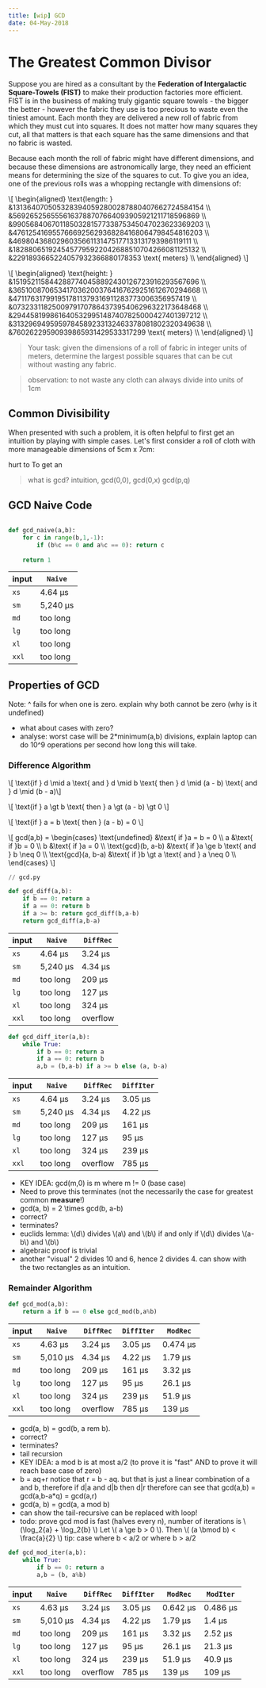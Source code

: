 ```yaml
---
title: [wip] GCD
date: 04-May-2018
---
```


# The Greatest Common Divisor


 Suppose you are hired as a consultant by the **Federation of Intergalactic Square-Towels (FIST)** to make their production factories more efficient. FIST is in the business of making truly gigantic square towels - the bigger the better - however the fabric they use is too precious to waste even the tiniest amount. Each month they are delivered a new roll of fabric from which they must cut into squares. It does not matter how many squares they cut, all that matters is that each square has the same dimensions and that no fabric is wasted.
 
 Because each month the roll of fabric might have different dimensions, and because these dimensions are astronomically large, they need an efficient means for determining the size of the squares to cut. To give you an idea, one of the previous rolls was a whopping rectangle with dimensions of:
 
 \\[ \begin{aligned}
 \text{length: } &1313640705053283940592800287880407662724584154 \\\\
 &5692652565556163788707664093905921211718596869 \\\\
 &9905684067011850328157733875345047023623369203 \\\\
 &4761254169557666925629368284168064798454816203 \\\\
 &4698043680296035661131475177133131793986119111 \\\\
 &1828806519245457795922042688510704266081125132 \\\\
 &2291893665224057932366880178353 \text{ meters} \\\\ 
 \end{aligned} \\]
 
 \\[ \begin{aligned}
 \text{height: } &1519521158442887740458892430126723916293567696 \\\\
 &3651008706534170362003764167629251612670294668 \\\\
 &4711763179919517811379316911283773006356957419 \\\\
 &0732331182500979170786437395406296322173648468 \\\\
 &2944581998616405329951487407825000427401397212 \\\\
 &3132969495959784589233132463378081802320349638 \\\\
 &76026229590939865931429533317299 \text{ meters} \\\\ 
 \end{aligned} \\]
 
 > Your task: given the dimensions of a roll of fabric in integer units of meters, determine the largest possible squares that can be cut without wasting any fabric.
 


> observation: to not waste any cloth can always divide into units of 1cm


## Common Divisibility
When presented with such a problem, it is often helpful to first get an intuition by playing with simple cases. Let's first consider a roll of cloth with more manageable dimensions of 5cm x 7cm:



 
 hurt to To get an 
> what is gcd? intuition, gcd(0,0), gcd(0,x) gcd(p,q)


## GCD Naive Code

```python

def gcd_naive(a,b):
    for c in range(b,1,-1):
        if (b%c == 0 and a%c == 0): return c
    
    return 1
```

 
| input | `Naive`       |
|-------|---------------|
| `xs`  | 4.64 µs     |
| `sm`  | 5,240 µs |
| `md`  | too long      |
| `lg`  | too long      |
| `xl`  | too long      |
| `xxl` | too long      |


## Properties of GCD
Note: ^ fails for when one is zero. explain why both cannot be zero (why is it undefined)

- what about cases with zero?
- analyse: worst case will be 2*minimum(a,b) divisions, explain laptop can do 10^9 operations per second how long this will take.

### Difference Algorithm

\\[ \text{if } d \mid a \text{ and } d \mid b \text{ then } d \mid (a - b) \text{ and } d \mid (b - a)\\]

\\[ \text{if } a \gt b \text{ then } a \gt (a - b) \gt 0 \\]

\\[ \text{if } a = b \text{ then } (a - b) = 0 \\]

\\[ gcd(a,b) =
\begin{cases}
\text{undefined}  &\text{ if }a = b = 0 \\\\
a                 &\text{ if }b = 0 \\\\
b                 &\text{ if }a = 0 \\\\
\text{gcd}(b, a-b) &\text{ if }a \ge b \text{ and } b \neq 0 \\\\
\text{gcd}(a, b-a) &\text{ if }b \gt a \text{ and } a \neq 0 \\\\
\end{cases} \\]

```python
// gcd.py

def gcd_diff(a,b):
    if b == 0: return a
    if a == 0: return b
    if a >= b: return gcd_diff(b,a-b)
    return gcd_diff(a,b-a)
```

| input | `Naive`  |`DiffRec` |
|-------|----------|----------|
| `xs`  | 4.64 µs  | 3.24 µs  |
| `sm`  | 5,240 µs | 4.34 µs  |
| `md`  | too long | 209 µs   |
| `lg`  | too long | 127 µs   |
| `xl`  | too long | 324 µs   |
| `xxl` | too long | overflow |

```python
def gcd_diff_iter(a,b):
    while True:
        if b == 0: return a
        if a == 0: return b
        a,b = (b,a-b) if a >= b else (a, b-a)
```

| input | `Naive`  |`DiffRec` |`DiffIter`|
|-------|----------|----------|----------|
| `xs`  | 4.64 µs  | 3.24 µs  | 3.05 µs  |
| `sm`  | 5,240 µs | 4.34 µs  | 4.22 µs  |
| `md`  | too long | 209 µs   | 161 µs   |
| `lg`  | too long | 127 µs   | 95 µs    |
| `xl`  | too long | 324 µs   | 239 µs   |
| `xxl` | too long | overflow | 785 µs   |

- KEY IDEA: gcd(m,0) is m where m != 0 (base case)
- Need to prove this terminates (not the necessarily the case for greatest common **measure**!) 
- gcd(a, b) = 2 \times gcd(b, a-b)
- correct?
- terminates?
- euclids lemma: \\(d\\) divides \\(a\\) and \\(b\\) if and only if \\(d\\) divides \\(a-b\\) and \\(b\\)
- algebraic proof is trivial
- another "visual" 2 divides 10 and 6, hence 2 divides 4. can show with the two rectangles as an intuition.


### Remainder Algorithm

```python
def gcd_mod(a,b):
    return a if b == 0 else gcd_mod(b,a%b)
```

| input | `Naive`  | `DiffRec`| `DiffIter` | `ModRec` |
|-------|----------|----------|-----------|-----------|
| `xs`  | 4.63 µs  | 3.24 µs  | 3.05 µs   | 0.474 µs  |
| `sm`  | 5,010 µs | 4.34 µs  | 4.22 µs   | 1.79 µs   |
| `md`  | too long | 209 µs   | 161 µs    | 3.32 µs   |
| `lg`  | too long | 127 µs   | 95 µs     | 26.1 µs   |
| `xl`  | too long | 324 µs   | 239 µs    | 51.9 µs   |
| `xxl` | too long | overflow | 785 µs    | 139 µs    |

- gcd(a, b) = gcd(b, a rem b).
- correct?
- terminates?
- tail recursion
- KEY IDEA: a mod b is at most a/2 (to prove it is "fast" AND to prove it will reach base case of zero)
- b = aq+r notice that r = b - aq. but that is just a linear combination of a and b, therefore if d|a and d|b then d|r therefore can see that gcd(a,b) = gcd(a,b-a*q) = gcd(a,r)
- gcd(a, b) = gcd(a, a mod b)
- can show the tail-recursive can be replaced with loop!
- todo: prove gcd mod is fast (halves every n), number of iterations is \\(\log_2{a} + \log_2{b} \\) Let \\( a \ge b > 0 \\). Then \\( (a \bmod b) < \frac{a}{2} \\)  tip: case where b < a/2 or where b > a/2

```python
def gcd_mod_iter(a,b):
    while True:
        if b == 0: return a
        a,b = (b, a%b)
```

| input | `Naive`  | `DiffRec`| `DiffIter` | `ModRec` | `ModIter` |
|-------|----------|----------|------------|----------|-----------|
| `xs`  | 4.63 µs  | 3.24 µs  | 3.05 µs    | 0.642 µs | 0.486 µs  |
| `sm`  | 5,010 µs | 4.34 µs  | 4.22 µs    | 1.79 µs  | 1.4 µs    |
| `md`  | too long | 209 µs   | 161 µs     | 3.32 µs  | 2.52 µs   |
| `lg`  | too long | 127 µs   | 95 µs      | 26.1 µs  | 21.3 µs   |
| `xl`  | too long | 324 µs   | 239 µs     | 51.9 µs  | 40.9 µs   |
| `xxl` | too long | overflow | 785 µs     | 139 µs   | 109 µs    |
